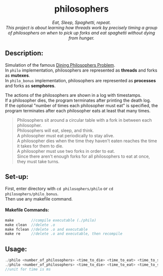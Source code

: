 <h1 align="center">
	philosophers
</h1>

*<p align="center">Eat, Sleep, Spaghetti, repeat.<br>
This project is about learning how threads work by precisely timing a group of philosophers on when to pick up forks and eat spaghetti without dying from hunger.</p>*

## Description:
Simulation of the famous [Dining Philosophers Problem](https://en.wikipedia.org/wiki/Dining_philosophers_problem).  
In `philo` implementation, philosophers are represented as **threads** and forks as **mutexes**.  
In `philo_bonus` implementation, philosophers are represented as **processes** and forks as **semphores**.  

The actions of the philosophers are shown in a log with timestamps.  
If a philosopher dies, the program terminates after printing the death log.  
If the optional "number of times each philosopher must eat" is specified, the program terminates after each philosopher eats at least that many times.  

> Philosophers sit around a circular table with a fork in between each philosopher.  
> Philosophers will eat, sleep, and think.  
> A philosopher must eat periodically to stay alive.  
> A philosopher dies when the time they haven't eaten reaches the time it takes for them to die.  
> A philosopher must use two forks in order to eat.  
> Since there aren't enough forks for all philosophers to eat at once, they must take turns.  

## Set-up:
First, enter directory with `cd philosophers/philo` or `cd philosophers/philo_bonus`.  
Then use any makefile command.

#### Makefile Commands:
```C
make        //compile executable (./philo)
make clean  //delete .o
make fclean //delete .o and executable
make re     //delete .o and executable, then recompile
```

## Usage:  
```Java
./philo <number_of_philosophers> <time_to_die> <time_to_eat> <time_to_sleep>
./philo <number_of_philosophers> <time_to_die> <time_to_eat> <time_to_sleep> <number_of_times_each_philosopher_must_eat>
//unit for time is ms
```
